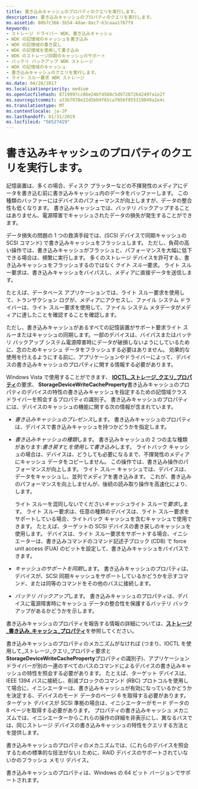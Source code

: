 ```yaml
---
title: 書き込みキャッシュのプロパティのクエリを実行します。
description: 書き込みキャッシュのプロパティのクエリを実行します。
ms.assetid: 80b7c366-3b54-4dae-8ac7-63caaa1767f9
keywords:
- ストレージ ドライバー WDK、書き込みキャッシュ
- WDK の記憶域のキャッシュを書き込み
- WDK の記憶域の書き戻し
- WDK の記憶域を使用して書き込み
- WDK のストレージ同期のキャッシュのサポート
- バッテリ バックアップ WDK ストレージ
- WDK の記憶域のキャッシュ
- 書き込みキャッシュのクエリを実行します。
- ライト スルー要求 WDK ストレージ
ms.date: 04/20/2017
ms.localizationpriority: medium
ms.openlocfilehash: 8719997cc86e24bf4560c5d97287264249fa1e2f
ms.sourcegitcommit: a33b7978e22d5bb9f65ca7056f955319049a2e4c
ms.translationtype: MT
ms.contentlocale: ja-JP
ms.lasthandoff: 01/31/2019
ms.locfileid: "56527419"
---
```

# <a name="querying-for-the-write-cache-property"></a>書き込みキャッシュのプロパティのクエリを実行します。


記憶装置は、多くの場合、ディスク プラッターなどの不揮発性のメディアにデータを書き込む前に書き込みキャッシュ内のデータをバッファーします。 この種類のバッファーにはデバイスのパフォーマンスが向上しますが、データの整合性も低くなります。 書き込みキャッシュでは、バッテリ バックアップすることはありません、電源障害でキャッシュされたデータの損失が発生することができます。

データ損失の問題の 1 つの救済手段では、(SCSI デバイスで同期キャッシュの SCSI コマンド) で書き込みキャッシュをフラッシュします。 ただし、負荷の高い操作では、書き込みキャッシュがフラッシュと、パフォーマンスを大幅に低下できる場合は、頻繁に実行します。 多くのストレージ デバイスを許可する、書き込みキャッシュをフラッシュするのではなく*ライト スルー*要求。 ライト スルー要求は、書き込みキャッシュをバイパスし、メディアに直接データを送信します。

たとえば、データベース アプリケーションでは、ライト スルー要求を使用して、トランザクション ログが、メディアにアクセスし、ファイル システム ドライバーは、ライト スルー要求を使用して、ファイル システム メタデータがメディアに達したことを確認することを確認します。

ただし、書き込みキャッシュがあるすべての記憶装置がサポート要求ライト スルーまたはキャッシュの同期します。一部のデバイスは、バイパスまたはバッテリ バックアップ システム電源障害時にデータが破損しないようにしているために、念のためキャッシュ データをフラッシュする必要はありません。 効果的な使用を行えるようにする前に、アプリケーションやドライバーによって、デバイスの書き込みキャッシュのプロパティに関する情報する必要があります。

Windows Vista で使用することができます、 [ **IOCTL\_ストレージ\_クエリ\_プロパティ**](https://msdn.microsoft.com/library/windows/hardware/ff560590)の要求、 **StorageDeviceWriteCacheProperty**書き込みキャッシュのプロパティのデバイスの特性の書き込みキャッシュを指定するための記憶域クラス ドライバーを照会するプロパティの識別子。 書き込みキャッシュのプロパティには、デバイスのキャッシュの機能に関する次の情報が含まれています。

-   *書き込みキャッシュのプレゼンス*します。 書き込みキャッシュのプロパティは、デバイスで書き込みキャッシュを持つかどうかを指定します。

-   *書き込みキャッシュの種類*します。 書き込みキャッシュの 2 つの主な種類があります:*書き戻す*と*を使用して書き込み*します。 ライトバック キャッシュの場合は、デバイスは、どうしても必要になるまで、不揮発性のメディアにキャッシュ データをコピーしません。 この操作では、書き込み操作のパフォーマンスが向上します。 ライト スルー キャッシュでは、デバイスは、データをキャッシュし、並列でメディアを書き込みます。 これが、書き込みのパフォーマンスを向上しませんが、後続の読み取り操作を高速化により、します。

    ライト スルーを混同しないでください*キャッシュ*ライト スルーで*要求*します。 ライト スルー要求は、任意の種類のデバイスは、ライト スルー要求をサポートしている場合、ライトバック キャッシュを含むキャッシュで使用できます。 たとえば、ターゲットの SCSI デバイスの書き戻しのキャッシュを使用します。 デバイスは、ライト スルー要求をサポートする場合、イニシエーターは、書き込みコマンドのコマンド記述子ブロック (CDB) で force unit access (FUA) のビットを設定して、書き込みキャッシュをバイパスできます。

-   *キャッシュのサポートを同期*します。 書き込みキャッシュのプロパティは、デバイスが、SCSI 同期キャッシュをサポートしているかどうかを示すコマンド、または同等のコマンドをその他のバスに接続します。

-   *バッテリ バックアップ*します。 書き込みキャッシュのプロパティは、デバイスに電源障害時にキャッシュ データの整合性を保護するバッテリ バックアップがあるかどうかを示します。

書き込みキャッシュのプロパティを報告する情報の詳細については、[**ストレージ\_書き込み\_キャッシュ\_プロパティ**](https://msdn.microsoft.com/library/windows/hardware/ff567017)を参照してください。

書き込みキャッシュのプロパティのメカニズムがなければ (つまり、IOCTL を使用して\_ストレージ\_クエリ\_プロパティ要求と**StorageDeviceWriteCacheProperty**プロパティの識別子)、アプリケーションドライバーが別の一連のすべてのバスのコマンドによるデバイスの書き込みキャッシュの特性を照会する必要があります。 たとえば、ターゲット デバイスは、IEEE 1394 バスに接続し、削減ブロックのコマンド (RBC) プロトコルを使用して場合に、イニシエーターは、書き込みキャッシュが有効になっているかどうかを決定する、デバイスのモード データのページ 6 を取得する必要があります。 ターゲット デバイスが SCSI 準拠の場合は、イニシエーターがモード データの 8 ページを取得する必要があります。 プロパティの書き込みキャッシュ メカニズムでは、イニシエーターからこれらの操作の詳細を非表示にし、異なるバスでは、同じストレージ デバイスの書き込みキャッシュの特性をクエリする方法とを提供します。

書き込みキャッシュのプロパティのメカニズムでは、(これらのデバイスを照会するための標準的な技法がない) ために、RAID デバイスのサポートされていないかのフラッシュ メモリ デバイス。

書き込みキャッシュのプロパティは、Windows の 64 ビット バージョンでサポートされます。

 

 




